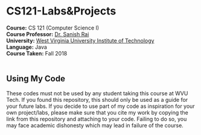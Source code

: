 # CS121-Labs&Projects <br/>
**Course:** CS 121 (Computer Science I) <br/>
**Course Professor:** [Dr. Sanish Rai](https://engineering.wvutech.edu/faculty-and-staff-directory/sanish-rai) <br/>
**University:** [West Virginia University Institute of Technology](https://www.wvutech.edu/) <br/>
**Language:** Java <br/>
**Course Taken:** Fall 2018 <br/> <br/>

## Using My Code <br/>
These codes must not be used by any student taking this course at WVU Tech. If you found this repository, this should only be used as a guide for your future labs. If you decide to use part of my code as inspiration for your own project/labs, please make sure that you cite my work by copying the link from this repository and attaching to your code. Failing to do so, you may face academic dishonesty which may lead in failure of the course.
